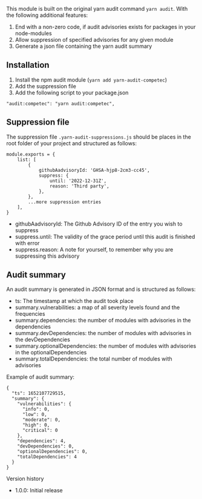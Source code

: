 This module is built on the original yarn audit command `yarn audit`. With the following additional features:

1. End with a non-zero code, if audit advisories exists for packages in your node-modules
2. Allow suppression of specified advisories for any given module
3. Generate a json file containing the yarn audit summary

## Installation

1. Install the npm audit module (`yarn add yarn-audit-competec`)
2. Add the suppression file
3. Add the following script to your package.json

```
"audit:competec": "yarn audit:competec",
```

## Suppression file

The suppression file `.yarn-audit-suppressions.js` should be places in the root folder of your project and structured as follows:

```
module.exports = {
    list: [
        {
            githubAadvisoryId: 'GHSA-hjp8-2cm3-cc45',
            suppress: {
                until: '2022-12-31Z',
                reason: 'Third party',
            },
        },
        ...more suppression entries
    ],
}
```
* githubAadvisoryId: The Github Advisory ID of the entry you wish to suppress
* suppress.until: The validity of the grace period until this audit is finished with error
* suppress.reason: A note for yourself, to remember why you are suppressing this advisory


## Audit summary
An audit summary is generated in JSON format and is structured as follows:

* ts: The timestamp at which the audit took place
* summary.vulnerabilities: a map of all severity levels found and the frequencies
* summary.dependencies: the number of modules with advisories in the dependencies
* summary.devDependencies: the number of modules with advisories in the devDependencies
* summary.optionalDependencies: the number of modules with advisories in the optionalDependencies
* summary.totalDependencies: the total number of modules with advisories

Example of audit summary:
```
{
  "ts": 1652107729515,
  "summary": {
    "vulnerabilities": {
      "info": 0,
      "low": 0,
      "moderate": 0,
      "high": 0,
      "critical": 0
    },
    "dependencies": 4,
    "devDependencies": 0,
    "optionalDependencies": 0,
    "totalDependencies": 4
  }
}
```

Version history

* 1.0.0: Initial release
